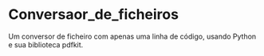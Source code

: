 # Conversaor_de_ficheiros
Um conversor de ficheiro com apenas uma linha de código, usando Python e sua biblioteca pdfkit.
